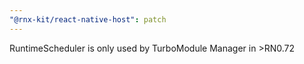 ```yaml
---
"@rnx-kit/react-native-host": patch
---
```


RuntimeScheduler is only used by TurboModule Manager in >RN0.72
